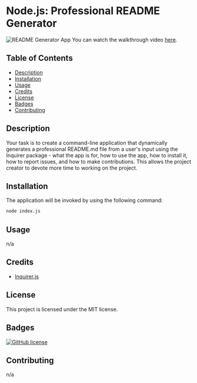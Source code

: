 # Node.js: Professional README Generator

![README Generator App](./TODO)
You can watch the walkthrough video [here](./TODO).

## Table of Contents
* [Description](#description)
* [Installation](#installation)
* [Usage](#usage)
* [Credits](#credits)
* [License](#license)
* [Badges](#badges)
* [Contributing](#contributing)

## Description
Your task is to create a command-line application that dynamically generates a professional README.md file from a user's input using the Inquirer package - what the app is for, how to use the app, how to install it, how to report issues, and how to make contributions. This allows the project creator to devote more time to working on the project.

## Installation
The application will be invoked by using the following command:
```bash
node index.js
```

## Usage
n/a

## Credits
* [Inquirer.js](https://www.npmjs.com/package/inquirer)

## License
This project is licensed under the MIT license.

## Badges
[![GitHub license](https://img.shields.io/badge/license-MIT-blue.svg)](https://github.com/maphaiyarath/readme-generator)

## Contributing
n/a
